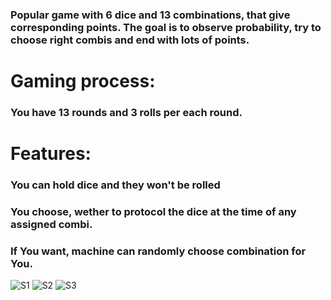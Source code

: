 ### Popular game with 6 dice and 13 combinations, that give corresponding points. The goal is to observe probability, try to choose right combis and end with lots of points.

# Gaming process:
### You have 13 rounds and 3 rolls per each round.

# Features:
### You can hold dice and they won't be rolled
### You choose, wether to protocol the dice at the time of any assigned combi.
### If You want, machine can randomly choose combination for You.

![S1](https://github.com/8ESTIE/Game-Dice/assets/66516355/7e52e370-82df-4487-8993-a4bebdf240f8)
![S2](https://github.com/8ESTIE/Game-Dice/assets/66516355/33a393ab-d1c4-42eb-ae49-00a5b56ace2b)
![S3](https://github.com/8ESTIE/Game-Dice/assets/66516355/de2b33df-3d3e-4231-b85e-984a7db2f688)
